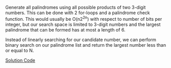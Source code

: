 Generate all palindromes using all possible products of two 3-digit numbers. This can be done with 2 for-loops and a palindrome check function.
This would usually be O(n2<sup>2n</sup>) with respect to number of bits per integer, but our search space is limited to 3-digit numbers and the largest palindrome that can be formed has at most a length of 6.

Instead of linearly searching for our candidate number, we can perform binary search on our palindrome list and return the largest number less than or equal to N.

[Solution Code](https://github.com/zhaohanson1/project_euler_plus/blob/master/4%20-%20Largest%20palindrome%20product/solution.py)
